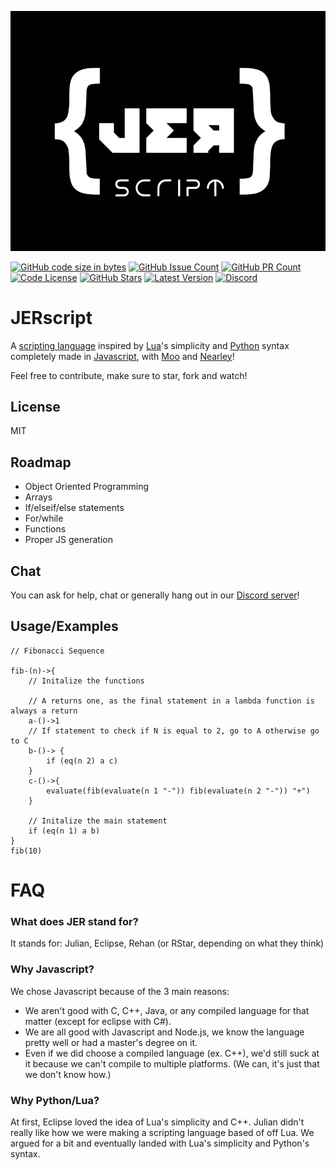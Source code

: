 [![Thumbnail](images/jerscript_thumb.png)](https://github.com/JERScript/JERscript)

[![GitHub code size in bytes](https://img.shields.io/github/languages/code-size/EclipseLikesSpace/JERscript?style=flat-square)](https://github.com/JERScript/JERscript)
[![GitHub Issue Count](https://img.shields.io/github/issues-raw/JERScript/JERScript?style=flat-square)](https://github.com/JERScript/JERscript/issues)
[![GitHub PR Count](https://img.shields.io/github/issues-pr/JERScript/JERScript?style=flat-square)](https://github.com/JERScript/JERscript/pulls)
[![Code License](https://img.shields.io/github/license/JERScript/JERScript?style=flat-square)](https://github.com/JERScript/JERscript/blob/master/LICENSE)
[![GitHub Stars](https://img.shields.io/github/stars/JERScript/JERScript?style=flat-square)](https://github.com/JERScript/JERscript/stargazers)
[![Latest Version](https://img.shields.io/github/package-json/v/JERScript/JERScript?style=flat-square)](https://github.com/jerbear2008/JERscript/releases)
[![Discord](https://img.shields.io/discord/942973329386655805?label=discord&logo=discord&logoColor=%23ffffff&style=flat-square)](https://discord.gg/gCGmraBRQ8)

# JERscript
A [scripting language](https://www.google.com/search?q=scripting+language) inspired by [Lua](https://github.com/lua/lua)'s simplicity and [Python](https://www.python.org/) syntax completely made in [Javascript](https://nodejs.org/en/), with [Moo](https://www.npmjs.com/package/moo) and [Nearley](https://www.npmjs.com/package/nearley)!

Feel free to contribute, make sure to star, fork and watch!

## License
MIT

## Roadmap
- Object Oriented Programming
- Arrays
- If/elseif/else statements
- For/while
- Functions
- Proper JS generation

## Chat
You can ask for help, chat or generally hang out in our [Discord server](https://discord.gg/gCGmraBRQ8)!

## Usage/Examples

```
// Fibonacci Sequence

fib-(n)->{
    // Initalize the functions

    // A returns one, as the final statement in a lambda function is always a return
    a-()->1
    // If statement to check if N is equal to 2, go to A otherwise go to C
    b-()-> {
        if (eq(n 2) a c)
    }
    c-()->{
        evaluate(fib(evaluate(n 1 "-")) fib(evaluate(n 2 "-")) "+")
    }

    // Initalize the main statement
    if (eq(n 1) a b)
}
fib(10)
```

# FAQ
### What does JER stand for?
It stands for: Julian, Eclipse, Rehan (or RStar, depending on what they think)

### Why Javascript?
We chose Javascript because of the 3 main reasons:
- We aren't good with C, C++, Java, or any compiled language for that matter (except for eclipse with C#).
- We are all good with Javascript and Node.js, we know the language pretty well or had a master's degree on it.
- Even if we did choose a compiled language (ex. C++), we'd still suck at it because we can't compile to multiple platforms. (We can, it's just that we don't know how.)

### Why Python/Lua?
At first, Eclipse loved the idea of Lua's simplicity and C++. Julian didn't really like how we were making a scripting language based of off Lua. We argued for a bit and eventually landed with Lua's simplicity and Python's syntax.
